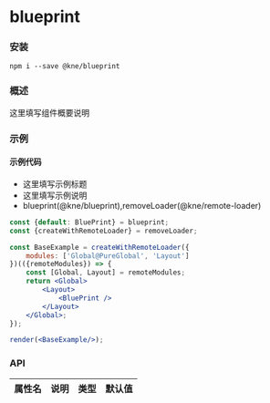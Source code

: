 
# blueprint


### 安装

```shell
npm i --save @kne/blueprint
```


### 概述

这里填写组件概要说明


### 示例

#### 示例代码

- 这里填写示例标题
- 这里填写示例说明
- blueprint(@kne/blueprint),removeLoader(@kne/remote-loader)

```jsx
const {default: BluePrint} = blueprint;
const {createWithRemoteLoader} = removeLoader;

const BaseExample = createWithRemoteLoader({
    modules: ['Global@PureGlobal', 'Layout']
})(({remoteModules}) => {
    const [Global, Layout] = remoteModules;
    return <Global>
        <Layout>
            <BluePrint />
        </Layout>
    </Global>;
});

render(<BaseExample/>);

```


### API

|属性名|说明|类型|默认值|
|  ---  | ---  | --- | --- |

